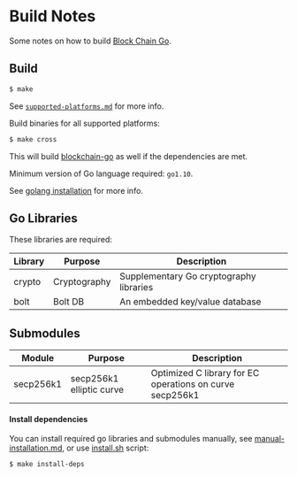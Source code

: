 Build Notes
===========
Some notes on how to build [Block Chain Go](https://github.com/YuriyLisovskiy/blockchain-go).

Build
---------------------

```bash
$ make
```
See [`supported-platforms.md`](supported-platforms.md) for more info.

Build binaries for all supported platforms:
```bash
$ make cross
```

This will build [blockchain-go](https://github.com/YuriyLisovskiy/blockchain-go) as well if the dependencies are met.

Minimum version of Go language required: `go1.10`.

See [golang installation](https://golang.org/doc/install) for more info.

Go Libraries
---------------------
These libraries are required:

 Library     | Purpose          | Description
 ------------|------------------|----------------------
 crypto      | Cryptography     | Supplementary Go cryptography libraries
 bolt        | Bolt DB          | An embedded key/value database

Submodules
---------------------
Module      | Purpose                  | Description
------------|--------------------------|----------------------
secp256k1   | secp256k1 elliptic curve | Optimized C library for EC operations on curve secp256k1

#### Install dependencies
You can install required go libraries and submodules manually, see [manual-installation.md](manual-installation.md),
or use [install.sh](../install.sh) script:
```bash
$ make install-deps
```
